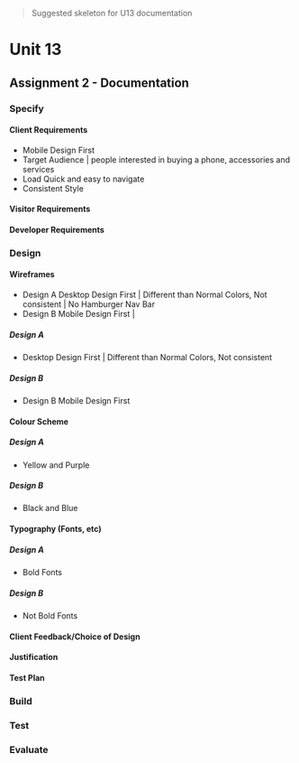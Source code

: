 ﻿> Suggested skeleton for U13 documentation

# Unit 13

## Assignment 2 - Documentation

### Specify
#### Client Requirements
+ Mobile Design First
+ Target Audience | people interested in buying a phone, accessories and services
+ Load Quick and easy to navigate
+ Consistent Style
#### Visitor Requirements
#### Developer Requirements

### Design
#### Wireframes
+ Design A Desktop Design First | Different than Normal Colors, Not consistent | No Hamburger Nav Bar
+ Design B Mobile Design First | 
##### Design A
+ Desktop Design First | Different than Normal Colors, Not consistent

##### Design B
+ Design B Mobile Design First
#### Colour Scheme
##### Design A
+ Yellow and Purple
##### Design B
+ Black and Blue
#### Typography (Fonts, etc)
##### Design A
+ Bold Fonts
##### Design B
+ Not Bold Fonts
#### Client Feedback/Choice of Design
#### Justification
#### Test Plan

### Build

### Test

### Evaluate
